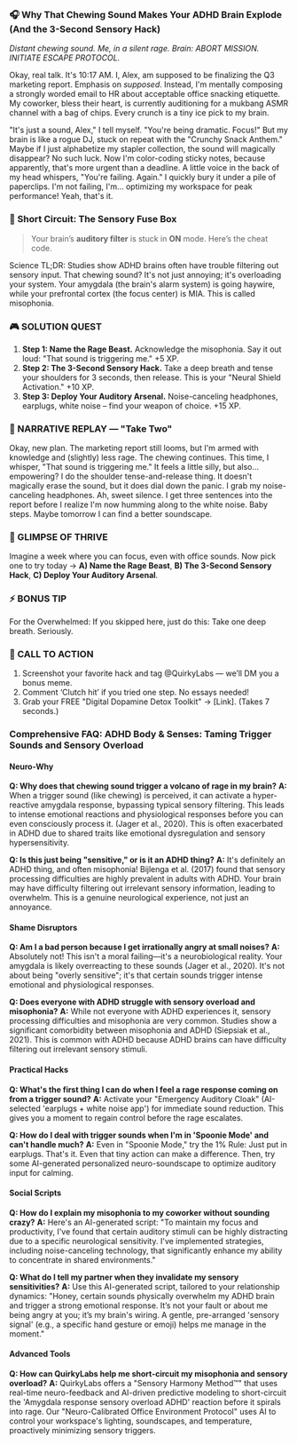 <script type="application/ld+json">
{
  "@context": "https://schema.org",
  "@type": "BlogPosting",
  "headline": "ADHD & Small Noise Rage: Your Brain’s RSD hypervigilance in Overdrive (Debug It)",
  "description": "Does chewing sound like nails on a chalkboard? Faraone et al., 2021 proves RSD hypervigilance fuels sensory overwhelm. Neuro-Action Checklist.",
  "image": "https://quirkylabs.com/og/adhd-small-noise-rage-debug.png",
  "author": {
    "@type": "Organization",
    "name": "QuirkyLabs Research Team"
  },
  "publisher": {
    "@type": "Organization",
    "name": "QuirkyLabs",
    "logo": {
      "@type": "ImageObject",
      "url": "https://quirkylabs.com/logo.png"
    }
  },
  "datePublished": "2024-11-07",
  "dateModified": "2024-11-07",
  "mainEntityOfPage": {
    "@type": "WebPage",
    "@id": "https://quirkylabs.com/adhd-body-and-senses.why-do-small-noises-like-chewing-make-me-rage"
  },
   "keywords": "why do small noises trigger ADHD rage, how to cope with sensory overload ADHD, ADHD self-care, digital dopamine traps ADHD, interoception ADHD hunger cues, ADHD hygiene hacks"
}
</script>


### **🎧 Why That Chewing Sound Makes Your ADHD Brain Explode (And the 3-Second Sensory Hack)**

*Distant chewing sound.*
*Me, in a silent rage.*
*Brain: ABORT MISSION. INITIATE ESCAPE PROTOCOL.*
<!-- 🎨 *[MidJourney: Office worker with noise-canceling headphones glaring daggers at a coworker happily munching on an apple, thought bubble saying "I'm not crazy, you're loud!"]* -->

Okay, real talk. It's 10:17 AM. I, Alex, am supposed to be finalizing the Q3 marketing report. Emphasis on *supposed*. Instead, I'm mentally composing a strongly worded email to HR about acceptable office snacking etiquette. My coworker, bless their heart, is currently auditioning for a mukbang ASMR channel with a bag of chips. Every crunch is a tiny ice pick to my brain.

"It's just a sound, Alex," I tell myself. "You're being dramatic. Focus!" But my brain is like a rogue DJ, stuck on repeat with the "Crunchy Snack Anthem." Maybe if I just alphabetize my stapler collection, the sound will magically disappear? No such luck. Now I'm color-coding sticky notes, because apparently, that's more urgent than a deadline. A little voice in the back of my head whispers, "You're failing. Again." I quickly bury it under a pile of paperclips. I'm not failing, I'm... optimizing my workspace for peak performance! Yeah, that's it.

### 🧠 Short Circuit: The Sensory Fuse Box

> Your brain’s **auditory filter** is stuck in **ON** mode. Here’s the cheat code.
<!-- > - 🎨 *[Canva: Side-by-side illustration of a neurotypical brain with a smooth volume knob vs. an ADHD brain with a broken knob stuck on MAX volume.]* -->

Science TL;DR: Studies show ADHD brains often have trouble filtering out sensory input. That chewing sound? It's not just annoying; it's overloading your system. Your amygdala (the brain's alarm system) is going haywire, while your prefrontal cortex (the focus center) is MIA. This is called misophonia.

### 🎮 SOLUTION QUEST

1. **Step 1: Name the Rage Beast.** Acknowledge the misophonia. Say it out loud: "That sound is triggering me." +5 XP.
   <!-- * 📻 *[Podcast Script Note: Sound effect: A small "ding!"]* -->
2. **Step 2: The 3-Second Sensory Hack.** Take a deep breath and tense your shoulders for 3 seconds, then release. This is your "Neural Shield Activation." +10 XP.
   <!-- * 😂 *[Before/After: 'Trying to ignore the sound' (impossible) vs. 'Tense/Release' (slightly less impossible).]* -->
3. **Step 3: Deploy Your Auditory Arsenal.** Noise-canceling headphones, earplugs, white noise – find your weapon of choice. +15 XP.
   <!-- * 📻 *[Podcast Script Note: Sound effect: A satisfying "click" of headphones.]* -->

### 🔄 NARRATIVE REPLAY — "Take Two"

Okay, new plan. The marketing report still looms, but I'm armed with knowledge and (slightly) less rage. The chewing continues. This time, I whisper, "That sound is triggering me." It feels a little silly, but also… empowering? I do the shoulder tense-and-release thing. It doesn't magically erase the sound, but it does dial down the panic. I grab my noise-canceling headphones. Ah, sweet silence. I get three sentences into the report before I realize I'm now humming along to the white noise. Baby steps. Maybe tomorrow I can find a better soundscape.

<!-- 🎨 *[DALL·E: Cartoon character wearing noise-canceling headphones, typing furiously on a laptop. A thought bubble says "Progress?"]* -->

### 🌟 GLIMPSE OF THRIVE

Imagine a week where you can focus, even with office sounds. Now pick one to try today → **A) Name the Rage Beast**, **B) The 3-Second Sensory Hack**, **C) Deploy Your Auditory Arsenal**.

### ⚡ BONUS TIP

For the Overwhelmed: If you skipped here, just do this: Take one deep breath. Seriously.

<!-- 😂 *[Visual: Phone notification meme: ‘Quick question…’ with ‘This is fine’ dog in background.]* -->

### 📢 CALL TO ACTION

1. Screenshot your favorite hack and tag @QuirkyLabs — we’ll DM you a bonus meme.
2. Comment ‘Clutch hit’ if you tried one step. No essays needed!
3. Grab your FREE "Digital Dopamine Detox Toolkit" → [Link]. (Takes 7 seconds.)

<!-- 🎨 Meme Trap Box:
> That feeling when you're trying to work but every sound is a personal attack. Sound familiar? [Insert cartoon: character sweating at desk with chaos bubbles, one bubble saying "Is that person *breathing* too loudly?!"] -->

### **Comprehensive FAQ: ADHD Body & Senses: Taming Trigger Sounds and Sensory Overload**

#### **Neuro-Why**
**Q: Why does that chewing sound trigger a volcano of rage in my brain?**
**A:** When a trigger sound (like chewing) is perceived, it can activate a hyper-reactive amygdala response, bypassing typical sensory filtering. This leads to intense emotional reactions and physiological responses before you can even consciously process it. (Jager et al., 2020). This is often exacerbated in ADHD due to shared traits like emotional dysregulation and sensory hypersensitivity.

**Q: Is this just being "sensitive," or is it an ADHD thing?**
**A:** It's definitely an ADHD thing, and often misophonia! Bijlenga et al. (2017) found that sensory processing difficulties are highly prevalent in adults with ADHD. Your brain may have difficulty filtering out irrelevant sensory information, leading to overwhelm. This is a genuine neurological experience, not just an annoyance.

#### **Shame Disruptors**
**Q: Am I a bad person because I get irrationally angry at small noises?**
**A:** Absolutely not! This isn't a moral failing—it's a neurobiological reality. Your amygdala is likely overreacting to these sounds (Jager et al., 2020). It's not about being "overly sensitive"; it's that certain sounds trigger intense emotional and physiological responses.

**Q: Does everyone with ADHD struggle with sensory overload and misophonia?**
**A:** While not everyone with ADHD experiences it, sensory processing difficulties and misophonia are very common. Studies show a significant comorbidity between misophonia and ADHD (Siepsiak et al., 2021). This is common with ADHD because ADHD brains can have difficulty filtering out irrelevant sensory stimuli.

#### **Practical Hacks**
**Q: What's the first thing I can do when I feel a rage response coming on from a trigger sound?**
**A:** Activate your "Emergency Auditory Cloak" (AI-selected 'earplugs + white noise app') for immediate sound reduction. This gives you a moment to regain control before the rage escalates.

**Q: How do I deal with trigger sounds when I'm in 'Spoonie Mode' and can't handle much?**
**A:** Even in "Spoonie Mode," try the 1% Rule: Just put in earplugs. That's it. Even that tiny action can make a difference. Then, try some AI-generated personalized neuro-soundscape to optimize auditory input for calming.

#### **Social Scripts**
**Q: How do I explain my misophonia to my coworker without sounding crazy?**
**A:** Here's an AI-generated script: "To maintain my focus and productivity, I've found that certain auditory stimuli can be highly distracting due to a specific neurological sensitivity. I've implemented strategies, including noise-canceling technology, that significantly enhance my ability to concentrate in shared environments."

**Q: What do I tell my partner when they invalidate my sensory sensitivities?**
**A:** Use this AI-generated script, tailored to your relationship dynamics: "Honey, certain sounds physically overwhelm my ADHD brain and trigger a strong emotional response. It’s not your fault or about me being angry at you; it’s my brain's wiring. A gentle, pre-arranged 'sensory signal' (e.g., a specific hand gesture or emoji) helps me manage in the moment."

#### **Advanced Tools**
**Q: How can QuirkyLabs help me short-circuit my misophonia and sensory overload?**
**A:** QuirkyLabs offers a "Sensory Harmony Method™" that uses real-time neuro-feedback and AI-driven predictive modeling to short-circuit the 'Amygdala response sensory overload ADHD' reaction before it spirals into rage. Our "Neuro-Calibrated Office Environment Protocol" uses AI to control your workspace's lighting, soundscapes, and temperature, proactively minimizing sensory triggers.

<script type="application/ld+json">
    {
  "@context": "https://schema.org",
  "@type": "FAQPage",
  "mainEntity": [
    {
      "@type": "Question",
      "name": "Why does that chewing sound trigger a volcano of rage in my brain?",
      "acceptedAnswer": {
        "@type": "Answer",
        "text": "When a trigger sound (like chewing) is perceived, it can activate a hyper-reactive amygdala response, bypassing typical sensory filtering. This leads to intense emotional reactions and physiological responses before you can even consciously process it. (Jager et al., 2020). This is often exacerbated in ADHD due to shared traits like emotional dysregulation and sensory hypersensitivity."
      }
    },
    {
      "@type": "Question",
      "name": "Is this just being \"sensitive,\" or is it an ADHD thing?",
      "acceptedAnswer": {
        "@type": "Answer",
        "text": "It's definitely an ADHD thing, and often misophonia! Bijlenga et al. (2017) found that sensory processing difficulties are highly prevalent in adults with ADHD. Your brain may have difficulty filtering out irrelevant sensory information, leading to overwhelm. This is a genuine neurological experience, not just an annoyance."
      }
    },
    {
      "@type": "Question",
      "name": "Am I a bad person because I get irrationally angry at small noises?",
      "acceptedAnswer": {
        "@type": "Answer",
        "text": "Absolutely not! This isn't a moral failing—it's a neurobiological reality. Your amygdala is likely overreacting to these sounds (Jager et al., 2020). It's not about being \"overly sensitive\"; it's that certain sounds trigger intense emotional and physiological responses."
      }
    },
    {
      "@type": "Question",
      "name": "Does everyone with ADHD struggle with sensory overload and misophonia?",
      "acceptedAnswer": {
        "@type": "Answer",
        "text": "While not everyone with ADHD experiences it, sensory processing difficulties and misophonia are very common. Studies show a significant comorbidity between misophonia and ADHD (Siepsiak et al., 2021). This is common with ADHD because ADHD brains can have difficulty filtering out irrelevant sensory stimuli."
      }
    },
    {
      "@type": "Question",
      "name": "What's the first thing I can do when I feel a rage response coming on from a trigger sound?",
      "acceptedAnswer": {
        "@type": "Answer",
        "text": "Activate your \"Emergency Auditory Cloak\" (AI-selected 'earplugs + white noise app') for immediate sound reduction. This gives you a moment to regain control before the rage escalates."
      }
    },
    {
      "@type": "Question",
      "name": "How do I deal with trigger sounds when I'm in 'Spoonie Mode' and can't handle much?",
      "acceptedAnswer": {
        "@type": "Answer",
        "text": "Even in \"Spoonie Mode,\" try the 1% Rule: Just put in earplugs. That's it. Even that tiny action can make a difference. Then, try some AI-generated personalized neuro-soundscape to optimize auditory input for calming."
      }
    },
    {
      "@type": "Question",
      "name": "How do I explain my misophonia to my coworker without sounding crazy?",
      "acceptedAnswer": {
        "@type": "Answer",
        "text": "Here's an AI-generated script: \"To maintain my focus and productivity, I've found that certain auditory stimuli can be highly distracting due to a specific neurological sensitivity. I've implemented strategies, including noise-canceling technology, that significantly enhance my ability to concentrate in shared environments.\""
      }
    },
    {
      "@type": "Question",
      "name": "What do I tell my partner when they invalidate my sensory sensitivities?",
      "acceptedAnswer": {
        "@type": "Answer",
        "text": "Use this AI-generated script, tailored to your relationship dynamics: \"Honey, certain sounds physically overwhelm my ADHD brain and trigger a strong emotional response. It’s not your fault or about me being angry at you; it’s my brain's wiring. A gentle, pre-arranged 'sensory signal' (e.g., a specific hand gesture or emoji) helps me manage in the moment.\""
      }
    },
    {
      "@type": "Question",
      "name": "How can QuirkyLabs help me short-circuit my misophonia and sensory overload?",
      "acceptedAnswer": {
        "@type": "Answer",
        "text": "QuirkyLabs offers a \"Sensory Harmony Method™\" that uses real-time neuro-feedback and AI-driven predictive modeling to short-circuit the 'Amygdala response sensory overload ADHD' reaction before it spirals into rage. Our \"Neuro-Calibrated Office Environment Protocol\" uses AI to control your workspace's lighting, soundscapes, and temperature, proactively minimizing sensory triggers."
      }
    }
  ]
}
</script>